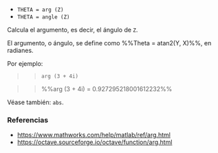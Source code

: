- `THETA = arg (Z)`
- `THETA = angle (Z)`

Calcula el argumento, es decir, el ángulo de `Z`.

El argumento, o ángulo, se define como %%Theta = atan2(Y, X)%%, en radianes.

Por ejemplo:

> > `arg (3 + 4i)`

> > %%arg (3 + 4i) = 0.927295218001612232%%

Véase también: `abs`.

### Referencias

- https://www.mathworks.com/help/matlab/ref/arg.html
- https://octave.sourceforge.io/octave/function/arg.html
